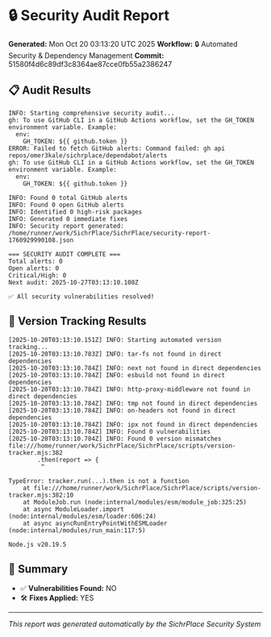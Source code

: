 # 🔒 Security Audit Report

**Generated:** Mon Oct 20 03:13:20 UTC 2025
**Workflow:** 🔒 Automated Security & Dependency Management
**Commit:** 51580f4d6c89df3c8364ae87cce0fb55a2386247

## 📋 Audit Results
```
INFO: Starting comprehensive security audit...
gh: To use GitHub CLI in a GitHub Actions workflow, set the GH_TOKEN environment variable. Example:
  env:
    GH_TOKEN: ${{ github.token }}
ERROR: Failed to fetch GitHub alerts: Command failed: gh api repos/omer3kale/sichrplace/dependabot/alerts
gh: To use GitHub CLI in a GitHub Actions workflow, set the GH_TOKEN environment variable. Example:
  env:
    GH_TOKEN: ${{ github.token }}

INFO: Found 0 total GitHub alerts
INFO: Found 0 open GitHub alerts
INFO: Identified 0 high-risk packages
INFO: Generated 0 immediate fixes
INFO: Security report generated: /home/runner/work/SichrPlace/SichrPlace/security-report-1760929990108.json

=== SECURITY AUDIT COMPLETE ===
Total alerts: 0
Open alerts: 0
Critical/High: 0
Next audit: 2025-10-27T03:13:10.108Z

✅ All security vulnerabilities resolved!
```

## 🔄 Version Tracking Results
```
[2025-10-20T03:13:10.151Z] INFO: Starting automated version tracking...
[2025-10-20T03:13:10.783Z] INFO: tar-fs not found in direct dependencies
[2025-10-20T03:13:10.784Z] INFO: next not found in direct dependencies
[2025-10-20T03:13:10.784Z] INFO: esbuild not found in direct dependencies
[2025-10-20T03:13:10.784Z] INFO: http-proxy-middleware not found in direct dependencies
[2025-10-20T03:13:10.784Z] INFO: tmp not found in direct dependencies
[2025-10-20T03:13:10.784Z] INFO: on-headers not found in direct dependencies
[2025-10-20T03:13:10.784Z] INFO: ipx not found in direct dependencies
[2025-10-20T03:13:10.784Z] INFO: Found 0 vulnerabilities
[2025-10-20T03:13:10.784Z] INFO: Found 0 version mismatches
file:///home/runner/work/SichrPlace/SichrPlace/scripts/version-tracker.mjs:382
        .then(report => {
         ^

TypeError: tracker.run(...).then is not a function
    at file:///home/runner/work/SichrPlace/SichrPlace/scripts/version-tracker.mjs:382:10
    at ModuleJob.run (node:internal/modules/esm/module_job:325:25)
    at async ModuleLoader.import (node:internal/modules/esm/loader:606:24)
    at async asyncRunEntryPointWithESMLoader (node:internal/modules/run_main:117:5)

Node.js v20.19.5
```

## 🎯 Summary
- ✅ **Vulnerabilities Found:** NO
- 🛠️ **Fixes Applied:** YES

---
*This report was generated automatically by the SichrPlace Security System*
